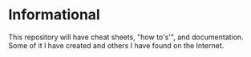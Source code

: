 # Informational
This repository will have cheat sheets, "how to's'", and documentation. Some of it I have created and others I have found on the Internet.
